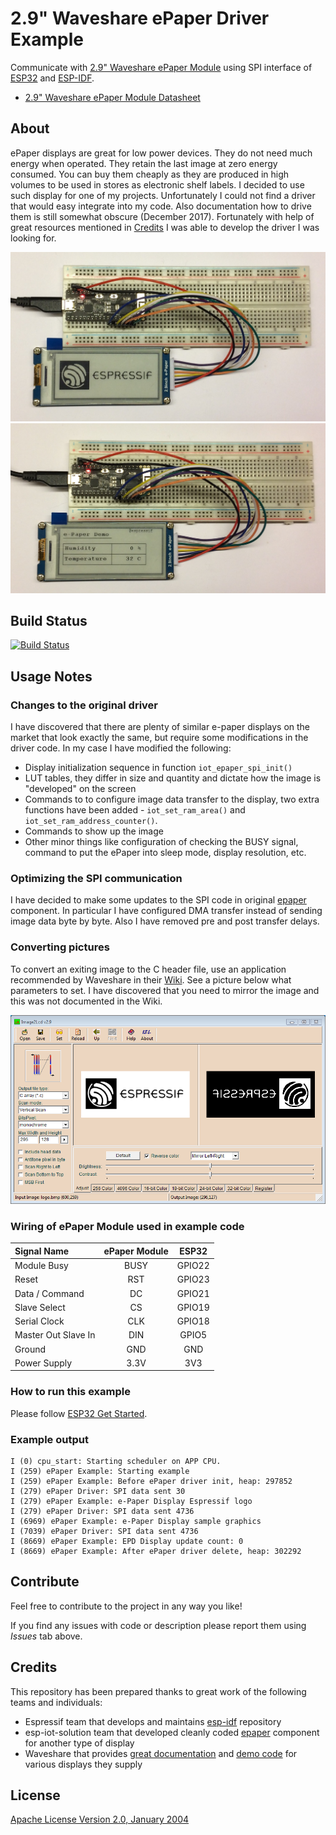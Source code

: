 # 2.9" Waveshare ePaper Driver Example

Communicate with [2.9" Waveshare ePaper Module](https://www.waveshare.com/wiki/2.9inch_e-Paper_Module) using SPI interface of [ESP32](http://espressif.com/en/products/hardware/esp32/overview) and [ESP-IDF](https://github.com/espressif/esp-idf).

* [2.9" Waveshare ePaper Module Datasheet](pictures/2.9inch_e-Paper_Datasheet.pdf)

## About

ePaper displays are great for low power devices. They do not need much energy when operated. They retain the last image at zero energy consumed. You can buy them cheaply as they are produced in high volumes to be used in stores as electronic shelf labels. I decided to use such display for one of my projects. Unfortunately I could not find a driver that would easy integrate into my code. Also documentation how to drive them is still somewhat obscure (December 2017). Fortunately with help of great resources mentioned in [Credits](#credits) I was able to develop the driver I was looking for.

![alt text](pictures/e-paper-and-esp-sample-image.jpg "ePaper display showing a sample graphics image")
![alt text](pictures/e-paper-and-esp-sample-text.jpg "ePaper display showing a sample text and lines drawn from the application using graphics functions")


## Build Status

[![Build Status](https://travis-ci.org/krzychb/esp-epaper-29-ws.svg?branch=master)](https://travis-ci.org/krzychb/esp-epaper-29-ws)


## Usage Notes

### Changes to the original driver

I have discovered that there are plenty of similar e-paper displays on the market that look exactly the same, but require some modifications in the driver code. In my case I have modified the following:

* Display initialization sequence in function `iot_epaper_spi_init()`
* LUT tables, they differ in size and quantity and dictate how the image is "developed" on the screen
* Commands to to configure image data transfer to the display, two extra functions have been added - `iot_set_ram_area()` and `iot_set_ram_address_counter()`.
* Commands to show up the image
* Other minor things like configuration of checking the BUSY signal, command to put the ePaper into sleep mode, display resolution, etc.


### Optimizing the SPI communication

I have decided to make some updates to the SPI code in original [epaper](https://github.com/espressif/esp-iot-solution/tree/master/components/spi_devices/epaper/test) component. In particular I have configured DMA transfer instead of sending image data byte by byte. Also I have removed pre and post transfer delays.


### Converting pictures

To convert an exiting image to the C header file, use an application recommended by Waveshare in their [Wiki](https://www.waveshare.com/wiki/2.9inch_e-Paper_Module#How_to_display_an_image). See a picture below what parameters to set. I have discovered that you need to mirror the image and this was not documented in the Wiki.

![alt text](pictures/image-conversion-setup.png "Example how to set up the application to convert an image to the C header file")


### Wiring of ePaper Module used in example code

| Signal Name | ePaper Module | ESP32 |
| :--- | :---: | :---: |
| Module Busy | BUSY | GPIO22 |
| Reset | RST | GPIO23 |
| Data / Command | DC | GPIO21 |
| Slave Select | CS | GPIO19 |
| Serial Clock | CLK | GPIO18 |
| Master Out Slave In | DIN | GPIO5 |
| Ground | GND | GND |
| Power Supply | 3.3V | 3V3 |


### How to run this example

Please follow [ESP32 Get Started](https://esp-idf.readthedocs.io/en/latest/get-started/index.html).


### Example output

```
I (0) cpu_start: Starting scheduler on APP CPU.
I (259) ePaper Example: Starting example
I (259) ePaper Example: Before ePaper driver init, heap: 297852
I (279) ePaper Driver: SPI data sent 30
I (279) ePaper Example: e-Paper Display Espressif logo
I (279) ePaper Driver: SPI data sent 4736
I (6969) ePaper Example: e-Paper Display sample graphics
I (7039) ePaper Driver: SPI data sent 4736
I (8669) ePaper Example: EPD Display update count: 0
I (8669) ePaper Example: After ePaper driver delete, heap: 302292

```

## Contribute

Feel free to contribute to the project in any way you like!

If you find any issues with code or description please report them using *Issues* tab above.


## Credits

This repository has been prepared thanks to great work of the following teams and individuals:

* Espressif team that develops and maintains [esp-idf](https://github.com/espressif/esp-idf)  repository
* esp-iot-solution team that developed cleanly coded [epaper](https://github.com/espressif/esp-iot-solution/tree/master/components/spi_devices/epaper/test) component for another type of display
* Waveshare that provides [great documentation](https://www.waveshare.com/wiki/2.9inch_e-Paper_Module) and [demo code](https://www.waveshare.com/wiki/File:2.9inch_e-Paper_Module_code.7z) for various displays they supply


## License

[Apache License Version 2.0, January 2004](LICENSE)